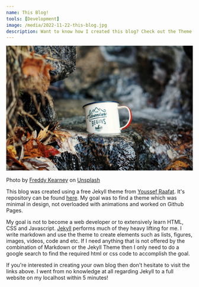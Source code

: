 ```yaml
---
name: This Blog!
tools: [Development]
image: /media/2022-11-22-this-blog.jpg
description: Want to know how I created this blog? Check out the Theme Repository!
---
```


<img src="/media/2022-11-22-this-blog.jpg">

Photo by <a href="https://unsplash.com/@fredasem?utm_source=unsplash&utm_medium=referral&utm_content=creditCopyText">Freddy Kearney</a> on <a href="https://unsplash.com/s/photos/adventure-begins?utm_source=unsplash&utm_medium=referral&utm_content=creditCopyText">Unsplash</a>
  
This blog was created using a free Jekyll theme from [Youssef Raafat](https://github.com/YoussefRaafatNasry). It's repository can be found [here](https://github.com/YoussefRaafatNasry/portfolYOU). My goal was to find a theme which was minimal in design, not overloaded with animations and worked on Github Pages.

My goal is not to become a web developer or to extensively learn HTML, CSS and Javascript. [Jekyll](https://github.com/jekyll/jekyll) performs much of they heavy lifting for me. I write markdown and use the theme to create elements such as lists, figures, images, videos, code and etc. If I need anything that is not offered by the combination of Markdown or the Jekyll Theme then I only need to do a google search to find the required html or css code to accomplish the goal.

If you're interested in creating your own blog then don't hesitate to visit the links above. I went from no knowledge at all regarding Jekyll to a full website on my localhost within 5 minutes!